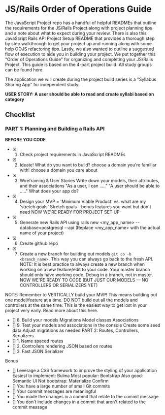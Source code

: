 # JS/Rails Order of Operations Guide

The JavaScript Project repo has a handful of helpful READMEs that outline the requirements for the JS/Rails Project along with project planning tips and a note about what to expect during your review. There is also this JavaScript Rails API Project Setup README that provides a thorough step by step walkthrough to get your project up and running along with some help OOJS refactoring tips. Lastly, we also wanted to outline a suggested flow of execution to aide you in building your project. We put together this "Order of Operations Guide" for organizing and completing your JS/Rails Project. This guide is based on the 4-part project build. All study groups can be found here.

The application we will create during the project build series is a "Syllabus Sharing App" for independent study.

**USER STORY: A user should be able to read and create syllabi based on category**

## Checklist

### PART 1: Planning and Building a Rails API

**BEFORE YOU CODE**

- [x] 1. Check project requirements in JavaScript READMEs
- [x] 2. Ideate! What do you want to build?
choose a domain you're familiar with!
choose a domain you care about
- [x] 3. Wireframing & User Stories
Write down your models, their attributes, and their associations
"As a user, I can ....."
"A user should be able to ....."
What does your app do?
- [x] 4. Design your MVP = 'Minimum Viable Product' vs. what are my 'stretch goals'
Stretch goals - bonus features you want but don't need
NOW WE'RE READY FOR PROJECT SET UP

- [x] 5. Generate new Rails API using rails new <my_app_name> --database=postgresql --api
(Replace <my_app_name> with the actual name of your project)
- [x] 6. Create github repo
- [x] 7. Create a new branch for building out models `git co -b <branch_name>`. This way you can always go back to the fresh API.
NOTE: It is best practice to always create a new branch when working on a new feature/edit to your code. Your master branch should only have working code. Debug in a branch, not in master.
NOW WE'RE READY TO CODE (BUT JUST OUR MODELS — NO CONTROLLERS OR SERIALIZERS YET)

NOTE: Remember to VERTICALLY build your MVP! This means building out one model/feature at a time. DO NOT build out all the models and controllers at the same time. This is the easiest way to get lost in your project very early. Read more about this here.

- [] 8. Build your models
Migrations
Model classes
Associations
- [] 9. Test your models and associations in the console
Create some seed data
Adjust migrations as needed
PART 2: Routes, Controllers, Serializers
- [] 1. Name spaced routes
- [] 2. Controllers rendering JSON based on routes
- [] 3. Fast JSON Serializer

Bonus
- [] Leverage a CSS framework to improve the styling of your application
Easiest to implement: Bulma
Most popular: Bootstrap
Also good: Semantic UI
Not bootstrap: Materialize
Confirm
- [] You have a large number of small Git commits
- [] Your commit messages are meaningful
- [] You made the changes in a commit that relate to the commit message
- [] You don't include changes in a commit that aren't related to the commit message